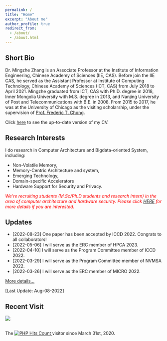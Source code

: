 ```yaml
---
permalink: /
title: "Home"
excerpt: "About me"
author_profile: true
redirect_from: 
  - /about/
  - /about.html
---
```


## Short Bio
Dr. Mingzhe Zhang is an Associate Professor at the Institute of Information Engineering, Chinese Academy of Sciences (IIE, CAS). Before join the IIE CAS, he served as the Assistant Professor at Institute of Computing Technology, Chinese Academy of Sciences (ICT, CAS) from July 2018 to April 2021. Mingzhe graduated from ICT, CAS with Ph.D. degree in 2018, Inner Mongolia University with M.S. degree in 2013, and Nanjing University of Post and Telecommunications with B.E. in 2008. From 2015 to 2017, he was at the University of Chicago as the visiting scholarship, under the supervision of [Prof. Frederic T. Chong](http://people.cs.uchicago.edu/~ftchong/). 

Click [here](../pages/cv) to see the up-to-date version of my CV.


## Research Interests
I do research in Computer Architecture and Bigdata-oriented System, including:

- Non-Volatile Memory,
- Memory-Centric Architecture and system,
- Emerging Technology,
- Domain-specific Accelerators
- Hardware Support for Security and Privacy.

<font color="#FF0000"><i>We're recruiting students (M.Sc/Ph.D students and research intern) in the area of computer architecture and hardware security. Please click <a href="../pages/recruiting">HERE</a> for more details if you are interested.</i></font>

## Updates

+ [2022-08-23] One paper has been accepted by ICCD 2022. Congrats to all collaborators!
+ [2022-05-06] I will serve as the ERC member of HPCA 2023.
+ [2022-04-10] I will serve as the Program Committee member of ICCD 2022.
+ [2022-03-29] I will serve as the Program Committee member of NVMSA 2022.
+ [2022-03-26] I will serve as the ERC member of MICRO 2022.

[More details...](../news/all-news)

\[Last Update: Aug-08-2022\]

   

## Recent Visit

<a href="https://clustrmaps.com/site/17p9b" title="Visit tracker"><img src="//www.clustrmaps.com/map_v2.png?d=_x7tqyOr885brXGvZjrsKqXa4MFwSfmlCNrM9Pdv_q4&cl=ffffff" /></a>

<br>
<!-- hitwebcounter Code START -->
The <a href="https://www.hitwebcounter.com" target="_blank">
<img src="https://hitwebcounter.com/counter/counter.php?page=7218568&style=0006&nbdigits=8&type=page&initCount=0" title="User Stats" Alt="PHP Hits Count"   border="0" > 
</a> visitor since March 31st, 2020.      